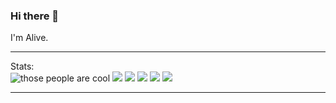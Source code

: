 ### Hi there 👋

I'm Alive. 



---
Stats:
<br>
<img src="https://komarev.com/ghpvc/?username=aadi-mone&label=Profile%20views&color=0e75b6&style=flat" alt="those people are cool" /> 
![](httpstps://github-profile-summary-cards.vercel.app/api/cards/profile-details?username=Aadi-mone&theme=nord_dark)
![](https://github-profile-summary-cards.vercel.app/api/cards/repos-per-language?username=Aadi-mone&theme=nord_dark)
![](https://github-profile-summary-cards.vercel.app/api/cards/most-commit-language?username=Aadi-mone&theme=nord_dark)
![](https://github-profile-summary-cards.vercel.app/api/cards/stats?username=Aadi-mone&theme=nord_dark)
![](https://github-profile-summary-cards.vercel.app/api/cards/productive-time?username=Aadi-mone&theme=nord_dark)

---

